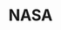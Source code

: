 ---
blog: https://blogs.nasa.gov/
codehost: https://github.com/https://github.com/nasa
facebook: https://www.facebook.com/nasa
font:
  myfonts: https://www.myfonts.com/fonts/typodermic/nasalization/
  name: Nasalization Medium
images:
- nasa-icon.svg
- nasa-ar21.svg
logohandle: nasa
sort: nasa
title: NASA
twitter: https://x.com/nasa
website: https://www.nasa.gov/
wikipedia: https://en.wikipedia.org/wiki/NASA
---
